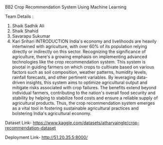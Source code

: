 BB2
Crop Recommendation System Using Machine Learning

Team Details :
1. Shaik Sadhik Ali
2. Shaik Shahid
3. Savarapu Sukumar
4. Kari Srihari
INTRODUCTION
India's economy and livelihoods are heavily intertwined with agriculture, with over 60% of its population relying directly or indirectly on this sector. Recognizing the significance of agriculture, there's a growing emphasis on implementing advanced technologies like the crop recommendation system. This system is pivotal in guiding farmers on which crops to cultivate based on various factors such as soil composition, weather patterns, humidity levels, rainfall forecasts, and other pertinent variables. By leveraging data-driven insights, this system aims to optimize agricultural output and mitigate risks associated with crop failures. The benefits extend beyond individual farmers, contributing to the nation's overall food security and stability by helping to stabilize food costs and ensure a reliable supply of agricultural products. Thus, the crop recommendation system emerges as a vital tool in fostering sustainable agricultural practices and bolstering India's agricultural economy.

Dataset
Link- https://www.kaggle.com/datasets/atharvaingle/crop-recommendation-dataset

Deployment
Link- http://51.20.35.5:8000/
